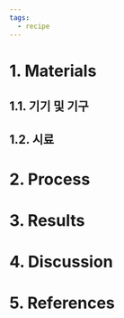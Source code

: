 ```yaml
---
tags:
  - recipe
---
```


# 1. Materials

## 1.1. 기기 및 기구

## 1.2. 시료

# 2. Process

# 3. Results

# 4. Discussion

# 5. References